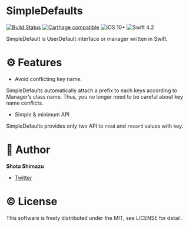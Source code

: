 # SimpleDefaults

[![Build Status](https://travis-ci.org/shotastage/SimpleDefaults.svg?branch=master)](https://travis-ci.org/shotastage/SimpleDefaults)
[![Carthage compatible](https://img.shields.io/badge/Carthage-compatible-4BC51D.svg?style=flat)](https://github.com/shotasatge/Fileable)
![iOS 10+](https://img.shields.io/badge/iOS-10%2B-blue.svg?style=flat)
![Swift 4.2](https://img.shields.io/badge/Swift-4.2-orange.svg?style=flat)
<!--[![Version](https://img.shields.io/cocoapods/v/SimpleDefaults.svg?style=flat)](http://cocoapods.org/pods/SimpleDefaults) -->


SimpleDefault is UserDefault interface or manager written in Swift.

# ⚙️  Features

- Avoid conflicting key name.

SimpleDefaults automatically attach a prefix to each keys according to Manager’s class name. Thus, you no longer need to be careful about key name conflicts.


- Simple & minimum API

SimpleDefaults provides only two API to `read` and `record` values with key.


# 🥺  Author

**Shota Shimazu**

- [Twitter](https://twitter.com/shotastage)

# ©  License

This software is freely distributed under the MIT, see LICENSE for detail.
